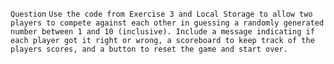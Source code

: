 `Question`
`Use the code from Exercise 3 and Local Storage to allow two players to compete against each other in guessing a randomly generated number between 1 and 10 (inclusive). Include a message indicating if each player got it right or wrong, a scoreboard to keep track of the players scores, and a button to reset the game and start over.`

